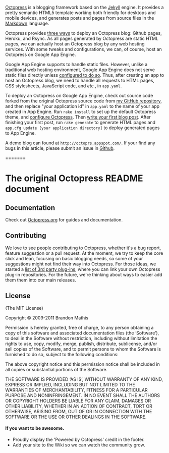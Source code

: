 [Octopress](http://octopress.org) is a blogging framework based on the [Jekyll](http://github.com/mojombo/jekyll) engine. It provides a pretty semantic HTML5 template working both friendly for desktops and mobile devices, and generates posts and pages from source files in the [Markdown](http://en.wikipedia.org/wiki/Markdown) language.

Octopress provides [three ways](http://octopress.org/docs/deploying/) to deploy an Octopress blog: Github pages, Heroku, and Rsync. As all pages generated by Octopress are static HTML pages, we can actually host an Octopress blog by any web hosting services. With some tweaks and configurations, we can, of course, host an Octopress on Google App Engine.

Google App Engine supports to handle static files. However, unlike a traditional web hosting environment, Google App Engine does not serve static files directly unless [configured to do so](http://code.google.com/appengine/docs/python/gettingstarted/staticfiles.html). Thus, after creating an app to host an Octopress blog, we need to handle all requests to HTML pages, CSS stylesheets, JavaScript code, and *etc.*, in `app.yaml`.

To deploy an Octopress on Google App Engine, check out source code forked from the original Octopress source code from [my GitHub repository](https://github.com/relarge/octopress-gae), and then replace "your application id" in `app.yaml` to the name of your app created in App Engine. Run `rake install` to set up the default Octopress theme, and [configure Octopress](http://octopress.org/docs/configuring/). Then [write your first blog post](http://octopress.org/docs/blogging/). After finishing your first post, run `rake generate` to generate HTML pages and `app.cfg update [your application directory]` to deploy generated pages to App Engine.

A demo blog can found at [`http://octoprs.appspot.com/`](http://octoprs.appspot.com/). If your find any bugs in this article, please submit an issue in [Github](https://github.com/relarge/octopress-gae).

=======
# The original Octopress README document

## Documentation

Check out [Octopress.org](http://octopress.org/docs) for guides and documentation.


## Contributing

We love to see people contributing to Octopress, whether it's a bug report, feature suggestion or a pull request. At the moment, we try to keep the core slick and lean, focusing on basic blogging needs, so some of your suggestions might not find their way into Octopress. For those ideas, we started a [list of 3rd party plug-ins](https://github.com/imathis/octopress/wiki/3rd-party-plugins), where you can link your own Octopress plug-in repositories. For the future, we're thinking about ways to easier add them them into our main releases.


## License
(The MIT License)

Copyright © 2009-2011 Brandon Mathis

Permission is hereby granted, free of charge, to any person obtaining a copy of this software and associated documentation files (the ‘Software’), to deal in the Software without restriction, including without limitation the rights to use, copy, modify, merge, publish, distribute, sublicense, and/or sell copies of the Software, and to permit persons to whom the Software is furnished to do so, subject to the following conditions:

The above copyright notice and this permission notice shall be included in all copies or substantial portions of the Software.

THE SOFTWARE IS PROVIDED ‘AS IS’, WITHOUT WARRANTY OF ANY KIND, EXPRESS OR IMPLIED, INCLUDING BUT NOT LIMITED TO THE WARRANTIES OF MERCHANTABILITY, FITNESS FOR A PARTICULAR PURPOSE AND NONINFRINGEMENT. IN NO EVENT SHALL THE AUTHORS OR COPYRIGHT HOLDERS BE LIABLE FOR ANY CLAIM, DAMAGES OR OTHER LIABILITY, WHETHER IN AN ACTION OF CONTRACT, TORT OR OTHERWISE, ARISING FROM, OUT OF OR IN CONNECTION WITH THE SOFTWARE OR THE USE OR OTHER DEALINGS IN THE SOFTWARE.


#### If you want to be awesome.
- Proudly display the 'Powered by Octopress' credit in the footer.
- Add your site to the Wiki so we can watch the community grow.